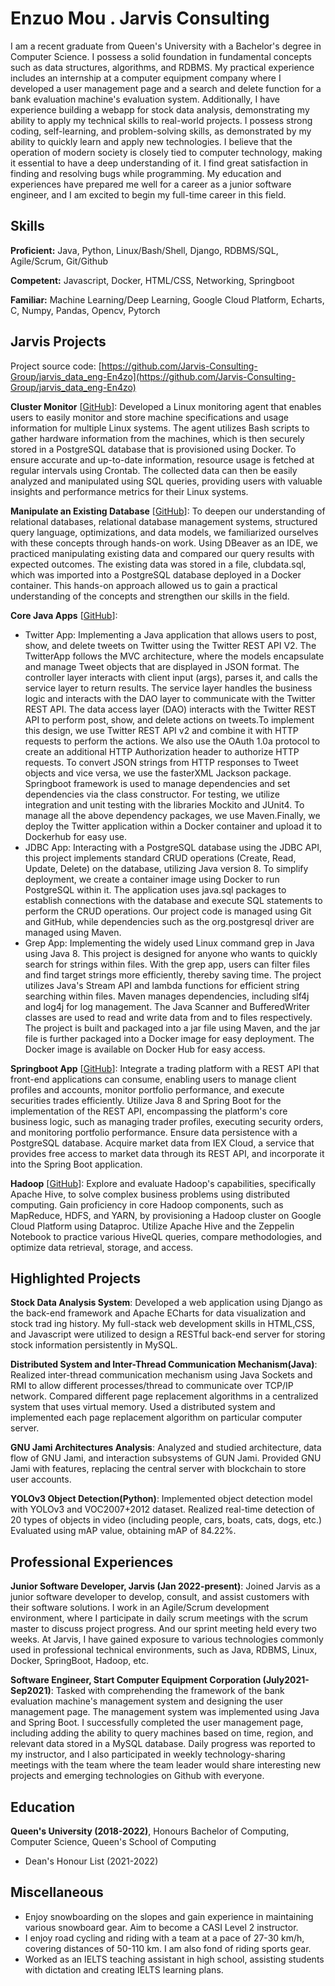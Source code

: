 # Enzuo Mou . Jarvis Consulting

I am a recent graduate from Queen's University with a Bachelor's degree in Computer Science. I possess a solid foundation in fundamental concepts such as data structures, algorithms, and RDBMS. My practical experience includes an internship at a computer equipment company where I developed a user management page and a search and delete function for a bank evaluation machine's evaluation system. Additionally, I have experience building a webapp for stock data analysis, demonstrating my ability to apply my technical skills to real-world projects. I possess strong coding, self-learning, and problem-solving skills, as demonstrated by my ability to quickly learn and apply new technologies. I believe that the operation of modern society is closely tied to computer technology, making it essential to have a deep understanding of it. I find great satisfaction in finding and resolving bugs while programming. My education and experiences have prepared me well for a career as a junior software engineer, and I am excited to begin my full-time career in this field.

## Skills

**Proficient:** Java, Python, Linux/Bash/Shell, Django, RDBMS/SQL, Agile/Scrum, Git/Github

**Competent:** Javascript, Docker, HTML/CSS, Networking, Springboot

**Familiar:** Machine Learning/Deep Learning, Google Cloud Platform, Echarts, C, Numpy, Pandas, Opencv, Pytorch

## Jarvis Projects

Project source code: [https://github.com/Jarvis-Consulting-Group/jarvis_data_eng-En4zo](https://github.com/Jarvis-Consulting-Group/jarvis_data_eng-En4zo)


**Cluster Monitor** [[GitHub](https://github.com/Jarvis-Consulting-Group/jarvis_data_eng-En4zo/tree/master/linux_sql)]: Developed a Linux monitoring agent that enables users to easily monitor and store machine specifications and usage information for multiple Linux systems. The agent utilizes Bash scripts to gather hardware information from the machines, which is then securely stored in a PostgreSQL database that is provisioned using Docker. To ensure accurate and up-to-date information, resource usage is fetched at regular intervals using Crontab. The collected data can then be easily analyzed and manipulated using SQL queries, providing users with valuable insights and performance metrics for their Linux systems.

**Manipulate an Existing Database** [[GitHub](https://github.com/Jarvis-Consulting-Group/jarvis_data_eng-En4zo/tree/master/sql)]: To deepen our understanding of relational databases, relational database management systems, structured query language, optimizations, and data models, we familiarized ourselves with these concepts through hands-on work. Using DBeaver as an IDE, we practiced manipulating existing data and compared our query results with expected outcomes. The existing data was stored in a file, clubdata.sql, which was imported into a PostgreSQL database deployed in a Docker container. This hands-on approach allowed us to gain a practical understanding of the concepts and strengthen our skills in the field.

**Core Java Apps** [[GitHub](https://github.com/Jarvis-Consulting-Group/jarvis_data_eng-En4zo/tree/master/core_java)]:
      
  - Twitter App: Implementing a Java application that allows users to post, show, and delete tweets on Twitter using the Twitter REST API V2. The TwitterApp follows the MVC architecture, where the models encapsulate and manage Tweet objects that are displayed in JSON format. The controller layer interacts with client input (args), parses it, and calls the service layer to return results. The service layer handles the business logic and interacts with the DAO layer to communicate with the Twitter REST API. The data access layer (DAO) interacts with the Twitter REST API to perform post, show, and delete actions on tweets.To implement this design, we use Twitter REST API v2 and combine it with HTTP requests to perform the actions. We also use the OAuth 1.0a protocol to create an additional HTTP Authorization header to authorize HTTP requests. To convert JSON strings from HTTP responses to Tweet objects and vice versa, we use the fasterXML Jackson package. Springboot framework is used to manage dependencies and set dependencies via the class constructor. For testing, we utilize integration and unit testing with the libraries Mockito and JUnit4. To manage all the above dependency packages, we use Maven.Finally, we deploy the Twitter application within a Docker container and upload it to Dockerhub for easy use.
  - JDBC App: Interacting with a PostgreSQL database using the JDBC API, this project implements standard CRUD operations (Create, Read, Update, Delete) on the database, utilizing Java version 8. To simplify deployment, we create a container image using Docker to run PostgreSQL within it. The application uses java.sql packages to establish connections with the database and execute SQL statements to perform the CRUD operations. Our project code is managed using Git and GitHub, while dependencies such as the org.postgresql driver are managed using Maven.
  - Grep App: Implementing the widely used Linux command grep in Java using Java 8. This project is designed for anyone who wants to quickly search for strings within files. With the grep app, users can filter files and find target strings more efficiently, thereby saving time. The project utilizes Java's Stream API and lambda functions for efficient string searching within files. Maven manages dependencies, including slf4j and log4j for log management. The Java Scanner and BufferedWriter classes are used to read and write data from and to files respectively. The project is built and packaged into a jar file using Maven, and the jar file is further packaged into a Docker image for easy deployment. The Docker image is available on Docker Hub for easy access.

**Springboot App** [[GitHub](https://github.com/Jarvis-Consulting-Group/jarvis_data_eng-En4zo/tree/master/springboot)]: Integrate a trading platform with a REST API that front-end applications can consume, enabling users to manage client profiles and accounts, monitor portfolio performance, and execute securities trades efficiently. Utilize Java 8 and Spring Boot for the implementation of the REST API, encompassing the platform's core business logic, such as managing trader profiles, executing security orders, and monitoring portfolio performance. Ensure data persistence with a PostgreSQL database. Acquire market data from IEX Cloud, a service that provides free access to market data through its REST API, and incorporate it into the Spring Boot application.

**Hadoop** [[GitHub](https://github.com/Jarvis-Consulting-Group/jarvis_data_eng-En4zo/tree/master/hadoop)]: Explore and evaluate Hadoop's capabilities, specifically Apache Hive, to solve complex business problems using distributed computing. Gain proficiency in core Hadoop components, such as MapReduce, HDFS, and YARN, by provisioning a Hadoop cluster on Google Cloud Platform using Dataproc. Utilize Apache Hive and the Zeppelin Notebook to practice various HiveQL queries, compare methodologies, and optimize data retrieval, storage, and access.


## Highlighted Projects
**Stock Data Analysis System**: Developed a web application using Django as the back-end framework and Apache ECharts for data visualization and stock trad ing history. My full-stack web development skills in HTML,CSS, and Javascript were utilized to design a RESTful back-end server for storing stock information persistently in MySQL.

**Distributed System and Inter-Thread Communication Mechanism(Java)**: Realized inter-thread communication mechanism using Java Sockets and RMI to allow different processes/thread to communicate over TCP/IP network. Compared different page replacement algorithms in a centralized system that uses virtual memory. Used a distributed system and implemented each page replacement algorithm on particular computer server.

**GNU Jami Architectures Analysis**: Analyzed and studied architecture, data flow of GNU Jami, and interaction subsystems of GUN Jami. Provided GNU Jami with features, replacing the central server with blockchain to store user accounts.

**YOLOv3 Object Detection(Python)**: Implemented object detection model with YOLOv3 and VOC2007+2012 dataset. Realized real-time detection of 20 types of objects in video (including people, cars, boats, cats, dogs, etc.) Evaluated using mAP value, obtaining mAP of 84.22%.


## Professional Experiences

**Junior Software Developer, Jarvis (Jan 2022-present)**: Joined Jarvis as a junior software developer to develop, consult, and assist customers with their software solutions. I work in an Agile/Scrum development environment, where I participate in daily scrum meetings with the scrum master to discuss project progress. And our sprint meeting held every two weeks. At Jarvis, I have gained exposure to various technologies commonly used in professional technical environments, such as Java, RDBMS, Linux, Docker, SpringBoot, Hadoop, etc.

**Software Engineer, Start Computer Equipment Corporation (July2021-Sep2021)**: Tasked with comprehending the framework of the bank evaluation machine's management system and designing the user management page. The management system was implemented using Java and Spring Boot. I successfully completed the user management page, including adding the ability to query machines based on time, region, and relevant data stored in a MySQL database. Daily progress was reported to my instructor, and I also participated in weekly technology-sharing meetings with the team where the team leader would share interesting new projects and emerging technologies on Github with everyone.


## Education
**Queen's University (2018-2022)**, Honours Bachelor of Computing, Computer Science, Queen's School of Computing
- Dean's Honour List (2021-2022)


## Miscellaneous
- Enjoy snowboarding on the slopes and gain experience in maintaining various snowboard gear. Aim to become a CASI Level 2 instructor.
- I enjoy road cycling and riding with a team at a pace of 27-30 km/h, covering distances of 50-110 km. I am also fond of riding sports gear.
- Worked as an IELTS teaching assistant in high school, assisting students with dictation and creating IELTS learning plans.